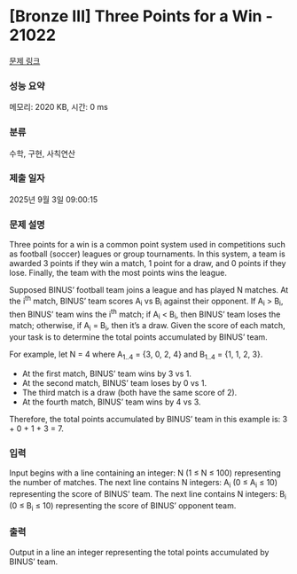 # [Bronze III] Three Points for a Win - 21022 

[문제 링크](https://www.acmicpc.net/problem/21022) 

### 성능 요약

메모리: 2020 KB, 시간: 0 ms

### 분류

수학, 구현, 사칙연산

### 제출 일자

2025년 9월 3일 09:00:15

### 문제 설명

<p>Three points for a win is a common point system used in competitions such as football (soccer) leagues or group tournaments. In this system, a team is awarded 3 points if they win a match, 1 point for a draw, and 0 points if they lose. Finally, the team with the most points wins the league.</p>

<p>Supposed BINUS’ football team joins a league and has played N matches. At the i<sup>th</sup> match, BINUS’ team scores A<sub>i</sub> vs B<sub>i</sub> against their opponent. If A<sub>i</sub> > B<sub>i</sub>, then BINUS’ team wins the i<sup>th</sup> match; if A<sub>i</sub> < B<sub>i</sub>, then BINUS’ team loses the match; otherwise, if A<sub>i</sub> = B<sub>i</sub>, then it’s a draw. Given the score of each match, your task is to determine the total points accumulated by BINUS’ team.</p>

<p>For example, let N = 4 where A<sub>1..4</sub> = {3, 0, 2, 4} and B<sub>1..4</sub> = {1, 1, 2, 3}.</p>

<ul>
	<li>At the first match, BINUS’ team wins by 3 vs 1.</li>
	<li>At the second match, BINUS’ team loses by 0 vs 1.</li>
	<li>The third match is a draw (both have the same score of 2).</li>
	<li>At the fourth match, BINUS’ team wins by 4 vs 3.</li>
</ul>

<p>Therefore, the total points accumulated by BINUS’ team in this example is: 3 + 0 + 1 + 3 = 7.</p>

### 입력 

 <p>Input begins with a line containing an integer: N (1 ≤ N ≤ 100) representing the number of matches. The next line contains N integers: A<sub>i</sub> (0 ≤ A<sub>i</sub> ≤ 10) representing the score of BINUS’ team. The next line contains N integers: B<sub>i</sub> (0 ≤ B<sub>i</sub> ≤ 10) representing the score of BINUS’ opponent team.</p>

### 출력 

 <p>Output in a line an integer representing the total points accumulated by BINUS’ team.</p>

